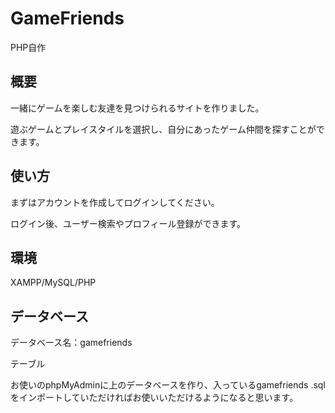 # GameFriends
PHP自作

## 概要
一緒にゲームを楽しむ友達を見つけられるサイトを作りました。

遊ぶゲームとプレイスタイルを選択し、自分にあったゲーム仲間を探すことができます。

## 使い方
まずはアカウントを作成してログインしてください。

ログイン後、ユーザー検索やプロフィール登録ができます。

## 環境
XAMPP/MySQL/PHP


## データベース

データベース名：gamefriends

テーブル

お使いのphpMyAdminに上のデータベースを作り、入っているgamefriends
.sqlをインポートしていただければお使いいただけるようになると思います。
